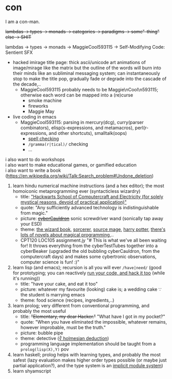 # con
I am a con-man.

<s>lambdas → types → monads → categories → paradigms → some"-thing" else → SHIT</s>

lambdas → types → monads → MaggieCool593115 → Self-Modifying Code: Sentient SFX
 * hacked imirage title page: thick ascii/unicode art animations of image/mirage like the matrix but the outline of the words will burn into their minds like an subliminal messaging system; can instantaneously stop to make the title pop, gradually fade or degrade into the cascade of the decade,..
   * MaggieCool593115 probably needs to be Maggie\nCool\n593115; otherwise each word can be mapped into a (re)curse
     * smoke machine
     * fireworks
     * Maggie May
 * live coding in emacs
   * MaggieCool593115: parsing in mercury(dcg), curry(parser combinators), elisp(s-expressions, and metamacros), perl(r-expressions, and other shortcuts), smalltalk(oops)
     * [spell checking](https://prog21.dadgum.com/29.html)
     * `/gramma(r|tical)/` checking
     * …

i also want to do workshops
<br>i also want to make educational games, or gamified education
<br>i also want to write a book (https://en.wikipedia.org/wiki/Talk:Search_problem#Undone_deletion)

1. learn hindu numerical machine instructions (and a hex editor); the most homoiconic metaprogramming ever (syntacticless wizardry)
	* title: ["Hackwarts School of Computercraft and Electricity (for solely mystical reasons, devoid of practical application)"](https://harrypotter.fandom.com/wiki/List_of_books#Magic_and_Science)
	* quote: "Any sufficiently advanced technology is indistinguishable from magic."
	* picture: <s>[cyberCauldron](https://github.com/radical-lab/con/blob/master/art)</s> sonic screwdriver wand (sonically tap away your ESD)
	* theme: [the wizard book](https://en.wikipedia.org/wiki/Structure_and_Interpretation_of_Computer_Programs), [sorcerer](https://en.wikipedia.org/wiki/Sorcerer_(Linux_distribution)), [source mage](https://en.wikipedia.org/wiki/Source_Mage), [harry potter](http://www.hpmor.com/), [there's lots of novels about magical programming](https://github.com/radical-lab/radical-lab.github.io),..
	* CPT120 LOC105 assignment.jy "# This is what we've all been waiting for! It throws everything from the cyberTestTubes together into a cyberBeaker (upgraded the old bubbling cyberCauldron, from the computercraft days) and makes some cybertronic observations, computer science is fun! :)"
2. learn lisp (and emacs); recursion is all you will ever `/have|need/` (good for prototyping; you can reactively [run your code, and hack it too](https://en.wikipedia.org/wiki/You_can%27t_have_your_cake_and_eat_it) (while it's running))
	* title: "have your cake, and eat it too"
	* picture: whatever my favourite (looking) cake is; a wedding cake ∵ the student is marrying emacs
	* theme: food science (recipes, ingredients,..)
3. learn prolog; very different from conventional programming, and probably the most useful
	* title: <s>"Elementary, my dear Hacker."</s> "What have I got in my pocket?"
	* quote: "When you have eliminated the impossible, whatever remains, however improbable, must be the truth."
	* picture: bubble pipe
	* theme: detective ([∛ holmesian deduction](https://github.com/radical-lab/radical-lab.github.io))
	* programming language implementation should be taught from a `prolog(lisp(X),Y)` pov
4. learn haskell; prolog helps with learning types, and probably the most safest (lazy evaluation makes higher order types possible (or maybe just partial application?), and the type system is an [implicit module system](https://www.reddit.com/r/haskelltil/comments/3sv090/cycling_an_enumeration/cx0msam/))
5. learn shyamscript

